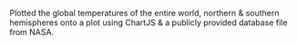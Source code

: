 Plotted the global temperatures of the entire world, northern & southern hemispheres onto a plot using ChartJS & a publicly provided database file from NASA.
